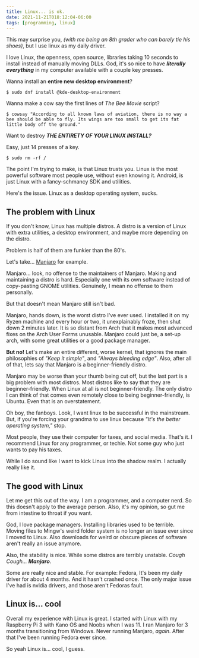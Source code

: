 ```yaml
---
title: Linux... is ok.
date: 2021-11-21T018:12:04-06:00
tags: [programming, linux]
---
```


This may surprise you, _(with me being an 8th grader who can barely tie his shoes)_, but I use linux as my daily driver.

I love Linux, the openness, open source, libraries taking 10 seconds to install instead of manually moving DLLs. God, it's
so nice to have _**literally everything**_ in my computer available with a couple key presses.

Wanna install an **entire new desktop environment**?
```
$ sudo dnf install @kde-desktop-environment
```

Wanna make a cow say the first lines of _The Bee Movie_ script?
```
$ cowsay "According to all known laws of aviation, there is no way a bee should be able to fly. Its wings are too small to get its fat little body off the ground."
```

Want to destroy _**THE ENTIRETY OF YOUR LINUX INSTALL?**_

Easy, just 14 presses of a  key.
```
$ sudo rm -rf /
```

The point I'm trying to make, is that Linux trusts you. Linux is the most powerful software most people use, without 
even knowing it. Android, is just Linux with a fancy-schmancy SDK and utilities. 

Here's the issue. Linux as a desktop operating system, sucks.

## The problem with Linux

If you don't know, Linux has multiple distros. A distro is a version of Linux with extra utilities, a desktop 
environment, and maybe more depending on the distro. 

Problem is half of them are funkier than the 80's.

Let's take... [Manjaro](https://www.manjaro.org/) for example.

Manjaro... look, no offense to the maintainers of Manjaro. Making and maintaining a distro is hard. Especially one with 
its own software instead of copy-pasting GNOME utilities. Genuinely, I mean no offense to them personally. 

But that doesn't mean Manjaro still isn't bad.

Manjaro, hands down, is the worst distro I've ever used. I installed it on my Ryzen machine and every hour or two, it 
unexplainably froze, then shut down 2 minutes later. It is so distant from Arch that it makes most advanced fixes on the
Arch User Forms unusable. Manjaro could just be, a set-up arch, with some great utilities or a good package manager. 

**But no!** Let's make an entire different, worse kernel, that ignores the main philosophies of _"Keep it simple"_, and 
_"Always bleeding edge"_. Also, after all of that, lets say that Manjaro is a beginner-friendly distro.

Manjaro may be worse than your thumb being cut off, but the last part is a big problem with most distros. Most distros 
like to say that they are beginner-friendly. When Linux at all is not beginner-friendly. The only distro I can think of 
that comes even remotely close to being beginner-friendly, is Ubuntu. Even that is an overstatement.

Oh boy, the fanboys. Look, I want linux to be successful in the mainstream. But, if you're forcing your grandma to use 
linux because _"It's the better operating system,"_ stop.

Most people, they use their computer for taxes, and social media. That's it. I recommend Linux for any programmer, or
techie. Not some guy who just wants to pay his taxes.

While I do sound like I want to kick Linux into the shadow realm. I actually really like it.

## The good with Linux

Let me get this out of the way. I am a programmer, and a computer nerd. So this doesn't apply to the average person. 
Also, it's my opinion, so gut me from intestine to throat if you want.

God, I love package managers. Installing libraries used to be terrible. Moving files to Mingw's weird folder system is 
no longer an issue ever since I moved to Linux. Also downloads for weird or obscure pieces of software aren't really an 
issue anymore.

Also, the stability is nice. While some distros are terribly unstable. _Cough Cough... **Manjaro**_.

Some are really nice 
and stable. For example: Fedora, It's been my daily driver for about 4 months. And it hasn't crashed once. The only 
major issue I've had is nvidia drivers, and those aren't Fedoras fault.

## Linux is... cool
Overall my experience with Linux is great. I started with Linux with my Raspberry Pi 3 with Kano OS and Noobs when I was 11.
I ran Manjaro for 3 months transitioning from Windows. Never running Manjaro, _again_. After that I've been running 
Fedora ever since. 

So yeah Linux is... cool, I guess.